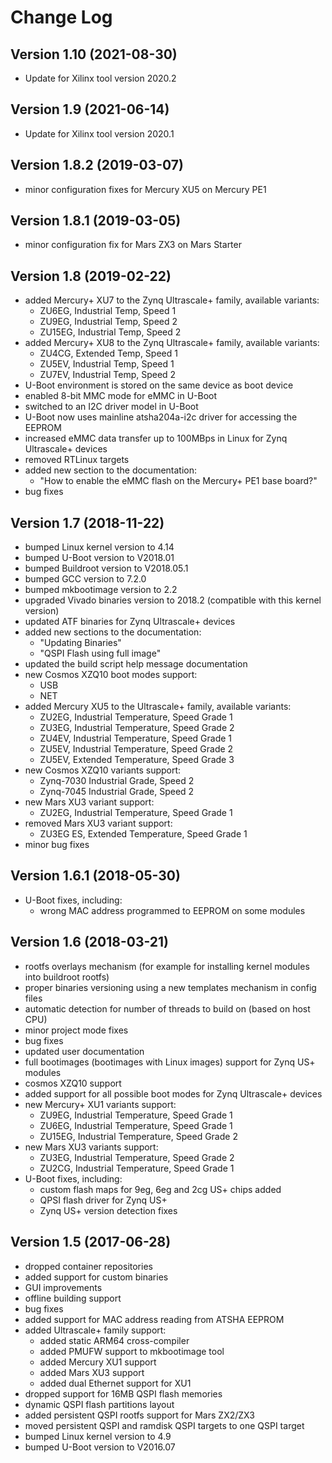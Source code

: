 Change Log
==========

Version 1.10 (2021-08-30)
--------------------------

* Update for Xilinx tool version 2020.2

Version 1.9 (2021-06-14)
--------------------------

* Update for Xilinx tool version 2020.1

Version 1.8.2 (2019-03-07)
--------------------------

* minor configuration fixes for Mercury XU5 on Mercury PE1

Version 1.8.1 (2019-03-05)
--------------------------

* minor configuration fix for Mars ZX3 on Mars Starter

Version 1.8 (2019-02-22)
------------------------

* added Mercury+ XU7 to the Zynq Ultrascale+ family, available variants:
    - ZU6EG, Industrial Temp, Speed 1
    - ZU9EG, Industrial Temp, Speed 2
    - ZU15EG, Industrial Temp, Speed 2
* added Mercury+ XU8 to the Zynq Ultrascale+ family, available variants:
    - ZU4CG, Extended Temp, Speed 1
    - ZU5EV, Industrial Temp, Speed 1
    - ZU7EV, Industrial Temp, Speed 2
* U-Boot environment is stored on the same device as boot device
* enabled 8-bit MMC mode for eMMC in U-Boot
* switched to an I2C driver model in U-Boot
* U-Boot now uses mainline atsha204a-i2c driver for accessing the EEPROM
* increased eMMC data transfer up to 100MBps in Linux for Zynq Ultrascale+ devices
* removed RTLinux targets
* added new section to the documentation:
    - "How to enable the eMMC flash on the Mercury+ PE1 base board?"
* bug fixes

Version 1.7 (2018-11-22)
---------------------

* bumped Linux kernel version to 4.14
* bumped U-Boot version to V2018.01
* bumped Buildroot version to V2018.05.1
* bumped GCC version to 7.2.0
* bumped mkbootimage version to 2.2
* upgraded Vivado binaries version to 2018.2 (compatible with this kernel version)
* updated ATF binaries for Zynq Ultrascale+ devices
* added new sections to the documentation:
    - "Updating Binaries"
    - "QSPI Flash using full image"
* updated the build script help message documentation
* new Cosmos XZQ10 boot modes support:
    - USB
    - NET
* added Mercury XU5 to the Ultrascale+ family, available variants:
    - ZU2EG, Industrial Temperature, Speed Grade 1
    - ZU3EG, Industrial Temperature, Speed Grade 2
    - ZU4EV, Industrial Temperature, Speed Grade 1
    - ZU5EV, Industrial Temperature, Speed Grade 2
    - ZU5EV, Extended Temperature, Speed Grade 3
* new Cosmos XZQ10 variants support:
    - Zynq-7030 Industrial Grade, Speed 2
    - Zynq-7045 Industrial Grade, Speed 2
* new Mars XU3 variant support:
    - ZU2EG, Industrial Temperature, Speed Grade 1
* removed Mars XU3 variant support:
    - ZU3EG ES, Extended Temperature, Speed Grade 1
* minor bug fixes

Version 1.6.1 (2018-05-30)
------------------------

* U-Boot fixes, including:
    - wrong MAC address programmed to EEPROM on some modules

Version 1.6 (2018-03-21)
------------------------

* rootfs overlays mechanism (for example for installing kernel modules into buildroot rootfs)
* proper binaries versioning using a new templates mechanism in config files
* automatic detection for number of threads to build on (based on host CPU)
* minor project mode fixes
* bug fixes
* updated user documentation
* full bootimages (bootimages with Linux images) support for Zynq US+ modules
* cosmos XZQ10 support
* added support for all possible boot modes for Zynq Ultrascale+ devices
* new Mercury+ XU1 variants support:
    - ZU9EG, Industrial Temperature, Speed Grade 1
    - ZU6EG, Industrial Temperature, Speed Grade 1
    - ZU15EG, Industrial Temperature, Speed Grade 2
* new Mars XU3 variants support:
    - ZU3EG, Industrial Temperature, Speed Grade 2
    - ZU2CG, Industrial Temperature, Speed Grade 1
* U-Boot fixes, including:
    - custom flash maps for 9eg, 6eg and 2cg US+ chips added
    - QPSI flash driver for Zynq US+
    - Zynq US+ version detection fixes

Version 1.5 (2017-06-28)
------------------------

* dropped container repositories
* added support for custom binaries
* GUI improvements
* offline building support
* bug fixes
* added support for MAC address reading from ATSHA EEPROM
* added Ultrascale+ family support:
    - added static ARM64 cross-compiler
    - added PMUFW support to mkbootimage tool
    - added Mercury XU1 support
    - added Mars XU3 support
    - added dual Ethernet support for XU1
* dropped support for 16MB QSPI flash memories
* dynamic QSPI flash partitions layout
* added persistent QSPI rootfs support for Mars ZX2/ZX3
* moved persistent QSPI and ramdisk QSPI targets to one QSPI target
* bumped Linux kernel version to 4.9
* bumped U-Boot version to V2016.07
